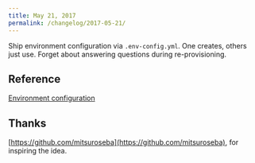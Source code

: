 ```yaml
---
title: May 21, 2017
permalink: /changelog/2017-05-21/
---
```


Ship environment configuration via `.env-config.yml`. One creates, others just use. Forget about answering questions during re-provisioning.

## Reference

[Environment configuration](../../_documentation/project/env-config)

## Thanks

[https://github.com/mitsuroseba](https://github.com/mitsuroseba), for inspiring the idea.
